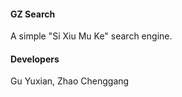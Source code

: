 #### GZ Search

A simple "Si Xiu Mu Ke" search engine.

#### Developers

Gu Yuxian, Zhao Chenggang

